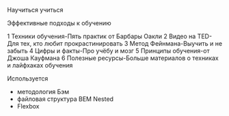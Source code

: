 Научиться учиться

Эффективные подходы к обучению

1 Техники обучения-Пять практик от Барбары Оакли
2 Видео нa TED-Для тех, кто любит прокрастинировать
3 Метод Фейнмана-Выучить и не забыть
4 Цифры и факты-Про учёбу и мозг
5 Принципы обучения-от Джоша Кауфмана
6 Полезные ресурсы-Больше материалов о техниках и лайфхаках обучения

Используется 
* методология Бэм
* файловая структура BEM Nested
* Flexbox


